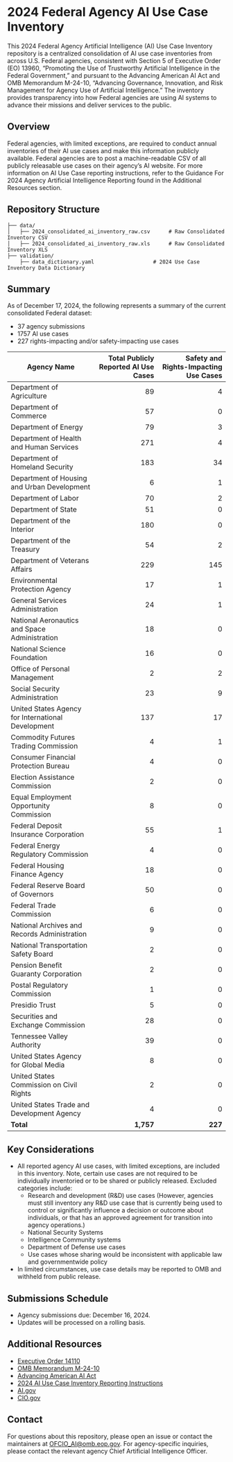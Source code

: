 # 2024 Federal Agency AI Use Case Inventory

This 2024 Federal Agency Artificial Intelligence (AI) Use Case Inventory repository is a centralized consolidation of AI use case inventories from across U.S. Federal agencies, consistent with Section 5 of Executive Order (EO) 13960, “Promoting the Use of Trustworthy Artificial Intelligence in the Federal Government,” and pursuant to the Advancing American AI Act and OMB Memorandum M-24-10, “Advancing Governance, Innovation, and Risk Management for Agency Use of Artificial Intelligence.” The inventory provides transparency into how Federal agencies are using AI systems to advance their missions and deliver services to the public.

## Overview

Federal agencies, with limited exceptions, are required to conduct annual inventories of their AI use cases and make this information publicly available. Federal agencies are to post a machine-readable CSV of all publicly releasable use cases on their agency’s AI website. For more information on AI Use Case reporting instructions, refer to the Guidance For 2024 Agency Artificial Intelligence Reporting found in the Additional Resources section. 

## Repository Structure

```
├── data/
│   ├── 2024_consolidated_ai_inventory_raw.csv      # Raw Consolidated Inventory CSV
│   ├── 2024_consolidated_ai_inventory_raw.xls      # Raw Consolidated Inventory XLS  
├── validation/                    
    ├── data_dictionary.yaml                   # 2024 Use Case Inventory Data Dictionary
```

## Summary
As of December 17, 2024, the following represents a summary of the current consolidated Federal dataset:
- 37 agency submissions
- 1757 AI use cases
- 227 rights-impacting and/or safety-impacting use cases

| Agency Name | Total Publicly Reported AI Use Cases | Safety and Rights-Impacting Use Cases |
|------------|-----------------------------------:|------------------------------------:|
| Department of Agriculture | 89 | 4 |
| Department of Commerce | 57 | 0 |
| Department of Energy | 79 | 3 |
| Department of Health and Human Services | 271 | 4 |
| Department of Homeland Security | 183 | 34 |
| Department of Housing and Urban Development | 6 | 1 |
| Department of Labor | 70 | 2 |
| Department of State | 51 | 0 |
| Department of the Interior | 180 | 0 |
| Department of the Treasury | 54 | 2 |
| Department of Veterans Affairs | 229 | 145 |
| Environmental Protection Agency | 17 | 1 |
| General Services Administration | 24 | 1 |
| National Aeronautics and Space Administration | 18 | 0 |
| National Science Foundation | 16 | 0 |
| Office of Personal Management | 2 | 2 |
| Social Security Administration | 23 | 9 |
| United States Agency for International Development | 137 | 17 |
| Commodity Futures Trading Commission | 4 | 1 |
| Consumer Financial Protection Bureau | 4 | 0 |
| Election Assistance Commission | 2 | 0 |
| Equal Employment Opportunity Commission | 8 | 0 |
| Federal Deposit Insurance Corporation | 55 | 1 |
| Federal Energy Regulatory Commission | 4 | 0 |
| Federal Housing Finance Agency | 18 | 0 |
| Federal Reserve Board of Governors | 50 | 0 |
| Federal Trade Commission | 6 | 0 |
| National Archives and Records Administration | 9 | 0 |
| National Transportation Safety Board | 2 | 0 |
| Pension Benefit Guaranty Corporation | 2 | 0 |
| Postal Regulatory Commission | 1 | 0 |
| Presidio Trust | 5 | 0 |
| Securities and Exchange Commission | 28 | 0 |
| Tennessee Valley Authority | 39 | 0 |
| United States Agency for Global Media | 8 | 0 |
| United States Commission on Civil Rights | 2 | 0 |
| United States Trade and Development Agency | 4 | 0 |
| **Total** | **1,757** | **227** |


## Key Considerations

- All reported agency AI use cases, with limited exceptions, are included in this inventory. Note, certain use cases are not required to be individually inventoried or to be shared or publicly released. Excluded categories include:
    - Research and development (R&D) use cases (However, agencies must still inventory any R&D use case that is currently being used to control or significantly influence a decision or outcome about individuals, or that has an approved agreement for transition into agency operations.)
    - National Security Systems
    - Intelligence Community systems
    - Department of Defense use cases
    - Use cases whose sharing would be inconsistent with applicable law and governmentwide policy
- In limited circumstances, use case details may be reported to OMB and withheld from public release.


## Submissions Schedule
- Agency submissions due: December 16, 2024.
- Updates will be processed on a rolling basis.

## Additional Resources
- [Executive Order 14110](https://www.govinfo.gov/content/pkg/FR-2023-11-01/pdf/2023-24283.pdf)
- [OMB Memorandum M-24-10](https://www.whitehouse.gov/wp-content/uploads/2024/03/M-24-10-Advancing-Governance,-Innovation,-and-Risk-Management-for-Agency-Use-of-Artificial-Intelligence.pdf)
- [Advancing American AI Act](https://www.congress.gov/117/plaws/publ263/PLAW-117publ263.pdf)
- [2024 AI Use Case Inventory Reporting Instructions](https://www.whitehouse.gov/wp-content/uploads/2024/03/DRAFT-Guidance-for-Agency-Artificial-Intelligence-Reporting-per-EO14110.pdf#:~:text=With%20limited%20exceptions%2C%20agencies%20must%20%28I%29%20conduct%20an,waivers%20from%20Section%205%20of%20OMB%20Memorandum%20M-24-10.)
- [AI.gov](https://ai.gov/ai-in-gov/)
- [CIO.gov](https://www.cio.gov/policies-and-priorities/Executive-Order-13960-AI-Use-Case-Inventories-Reference/)

## Contact
For questions about this repository, please open an issue or contact the maintainers at OFCIO_AI@omb.eop.gov. For agency-specific inquiries, please contact the relevant agency Chief Artificial Intelligence Officer.
